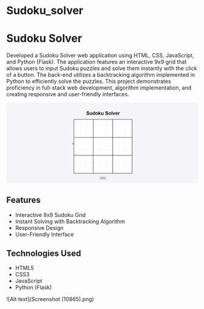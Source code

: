 # Sudoku_solver

# Sudoku Solver

Developed a Sudoku Solver web application using HTML, CSS, JavaScript, and Python (Flask). The application features an interactive 9x9 grid that allows users to input Sudoku puzzles and solve them instantly with the click of a button. The back-end utilizes a backtracking algorithm implemented in Python to efficiently solve the puzzles. This project demonstrates proficiency in full-stack web development, algorithm implementation, and creating responsive and user-friendly interfaces.

![Sudoku Solver](https://github.com/adityagargz/Sudoku_solver/blob/main/Screenshot%20(10865).png)


## Features
- Interactive 9x9 Sudoku Grid
- Instant Solving with Backtracking Algorithm
- Responsive Design
- User-Friendly Interface

## Technologies Used
- HTML5
- CSS3
- JavaScript
- Python (Flask)



![Alt text](Screenshot (10865).png)
